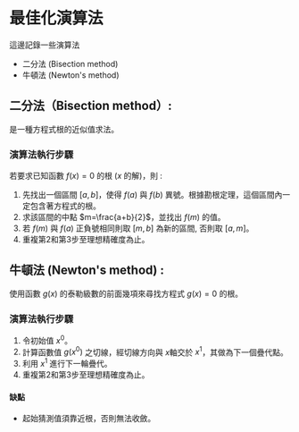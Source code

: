 
# 最佳化演算法

這邊記錄一些演算法
- 二分法 (Bisection method)
- 牛頓法 (Newton's method)

## 二分法（Bisection method）: 
是一種方程式根的近似值求法。

### 演算法執行步驟

若要求已知函數 $f(x) = 0$ 的根 ($x$ 的解)，則 :
1. 先找出一個區間 $[a, b]$，使得 $f(a)$ 與 $f(b)$ 異號。根據勘根定理，這個區間內一定包含著方程式的根。
2. 求該區間的中點 $m=\frac{a+b}{2}$，並找出 $f(m)$ 的值。
3. 若 $f(m)$ 與 $f(a)$ 正負號相同則取 $[m, b]$ 為新的區間, 否則取 $[a, m]$。
4. 重複第2和第3步至理想精確度為止。

## 牛頓法 (Newton's method) : 
使用函數 $g(x)$ 的泰勒級數的前面幾項來尋找方程式 $g(x)=0$ 的根。

### 演算法執行步驟
1. 令初始值 $x^{0}$。
2. 計算函數值 $g(x^{0})$ 之切線，經切線方向與 $x$軸交於 $x^{1}$，其做為下一個疊代點。
3. 利用 $x^{1}$ 進行下一輪疊代。
4. 重複第2和第3步至理想精確度為止。

#### 缺點
- 起始猜測值須靠近根，否則無法收斂。
